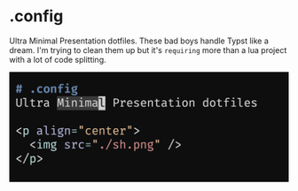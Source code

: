 # .config
Ultra Minimal Presentation dotfiles. These bad boys handle Typst like a dream. 
I'm trying to clean them up but it's `requiring` more than a lua project with a lot of code splitting.  


<p align="center">
  <img src="./sh.png" />
</p>

